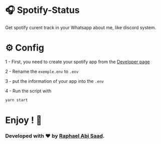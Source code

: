 # 🎧 Spotify-Status
Get spotify curent track in your Whatsapp about me, like discord system.


# ⚙ Config
1 - First, you need to create your spotify app from the [Developer page](https://developer.spotify.com/dashboard) 

2 - Rename the `exemple.env` to `.env`

3 - put the information of your app into the `.env`

4 - Run the script with 
```bash
yarn start
```

# Enjoy ! 🎉

### Developed with :heart: by [Raphael Abi Saad](https://github.com/raphael-as/).
